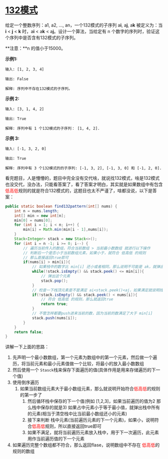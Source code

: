 # [132模式](https://leetcode-cn.com/problems/132-pattern/)

给定一个整数序列：a1, a2, ..., an，一个132模式的子序列 a**i**, a**j**, a**k** 被定义为：当 **i** < **j** < **k** 时，a**i** < a**k** < a**j**。设计一个算法，当给定有 n 个数字的序列时，验证这个序列中是否含有132模式的子序列。

**注意：**n 的值小于15000。

**示例1:**

```
输入: [1, 2, 3, 4]

输出: False

解释: 序列中不存在132模式的子序列。
```

**示例 2:**

```
输入: [3, 1, 4, 2]

输出: True

解释: 序列中有 1 个132模式的子序列： [1, 4, 2].
```

**示例 3:**

```
输入: [-1, 3, 2, 0]

输出: True

解释: 序列中有 3 个132模式的的子序列: [-1, 3, 2], [-1, 3, 0] 和 [-1, 2, 0].
```



看完题目，人是懵懵的，题目中完全没有交代啥，就说找132模式，啥是132模式也没交代，没办法，只能看答案了，看了答案才明白，其实就是如果数组中有包含 <font color=red>低高低</font>规则的就是符合132模式的，这题目也太不严谨了，啥都没说，以下是答案：

```java
public static boolean find132pattern(int[] nums) {
    int n = nums.length;
    int[] min = new int[n];
    min[0] = nums[0];
    for (int i = 1; i < n; i++) {
        min[i] = Math.min(min[i - 1],nums[i]);
    }
    Stack<Integer> stack = new Stack<>();
    for (int i = n -1; i >= 0; i--) {
        // 遍历当前传入的数组，符合当前数组 > 当前最小数数组 就进行以下操作
        // 判断后一个是否小于当前数组元素，如果小于，就符合 低高低 的规则
        // 那么直接返回true即可
        if(nums[i] > min[i]){
            // 如果栈中的数字比 min[i] 还小或者相同，那么说明不可能是 ak，就弹出来
            while(!stack.isEmpty() && stack.peek() <= min[i]){
                // 弹出这个元素
                stack.pop();
            }
            // 检查一下栈顶元素是不是满足 ai<stack.peek()<aj，如果满足就说明找到了
            if(!stack.isEmpty() && stack.peek() < nums[i]){
                // 符合 低高低 的规则，那么就返回true
                return true;
            }
            // 不管怎样都要push进来当前的数，因为当前的数满足了大于 min[i]
            stack.push(nums[i]);
        }
    }
    return false;
}
```

讲解一下上面的思路：

1. 先声明一个最小数数组，第一个元素为数组中的第一个元素，然后做一个遍历，将当前元素和最小元素值做一个比较，将最小的放入最小数数组
2. 然后使用一个 ```Stasck```栈来保存下面遍历的值(具体作用是用来存储遍历的下一个值)
3. 使用倒序遍历
   1. 如果当前数组元素大于最小数组元素，那么就说明开始符合<font color=red>低高低</font>的规则的第一步了
      1. 然后循环栈中保存的下一个值(例如 [1,2,3]，如果当前遍历的值为2 那么栈中保存的就是3) 如果占中元素小于等于最小值，就弹出栈中所有的元素(相当于清空栈中比当前最小数组还小的元素)
      2. 接下来判断 栈中元素(当前遍历元素的下一个元素)，如果小，说明符合<font color=red>低高低</font>规则，所以直接返回true即可
      3. 如果不满足，就将当前遍历元素放入栈中，用于下一次遍历，此元素用作当前遍历值的下一个元素
4. 如果遍历完整个数组都不符合，那么返回flase，说明数组中不存在 <font color=red>低高低</font>的规则的数组

